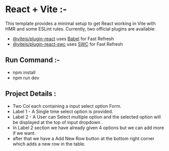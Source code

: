# React + Vite :-
This template provides a minimal setup to get React working in Vite with HMR and some ESLint rules.
Currently, two official plugins are available:
- [@vitejs/plugin-react](https://github.com/vitejs/vite-plugin-react/blob/main/packages/plugin-react/README.md) uses [Babel](https://babeljs.io/) for Fast Refresh
- [@vitejs/plugin-react-swc](https://github.com/vitejs/vite-plugin-react-swc) uses [SWC](https://swc.rs/) for Fast Refresh


## Run Command :-
- npm install
- npm run dev


## Project Details :
- Two Col each containing a input select option Form.
- Label 1 - A Single time select option is provided.
- Label 2 - A User can Select multiple option and the selected option will be displayed at the top of input dropdown .
- In Label 2 section we have already given 4 options but we can add more if we want.
- after that we have a Add New Row button at the bottom right corner which adds a new row in the table.
